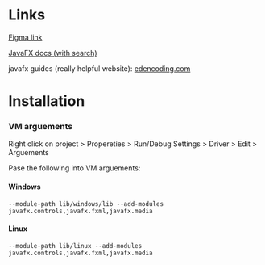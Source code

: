 # Links

[Figma link](https://www.figma.com/file/dpeMlWStSWrVHfLd0Uohws/Untitled?node-id=0%3A1&t=PVQi61Ig3AWtWNMm-1)

[JavaFX docs (with search)](https://openjfx.io/javadoc/15)

javafx guides (really helpful website):
[edencoding.com](https://edencoding.com/javafx-layouts/)

# Installation
### VM arguements
Right click on project > Propereties > Run/Debug Settings > Driver > Edit > Arguements

Pase the following into VM arguements:

#### Windows
`--module-path lib/windows/lib --add-modules javafx.controls,javafx.fxml,javafx.media`

#### Linux
`--module-path lib/linux --add-modules javafx.controls,javafx.fxml,javafx.media`

